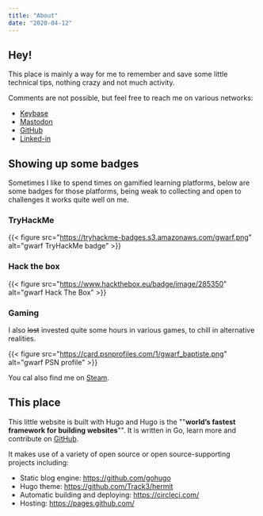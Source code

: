 ```yaml
---
title: "About"
date: "2020-04-12"
---
```


## Hey!

This place is mainly a way for me to remember and save some little technical
tips, nothing crazy and not much activity.

Comments are not possible, but feel free to reach me on various networks:

- [Keybase](https://keybase.io/gwarf)
- [Mastodon](https://framapiaf.org/@gwarf)
- [GitHub](https://github.com/gwarf)
- [Linked-in](https://linkedin.com/in/baptistegrenier)

## Showing up some badges

Sometimes I like to spend times on gamified learning platforms, below are some
badges for those platforms, being weak to collecting and open to challenges it
works quite well on me.

### TryHackMe

{{< figure src="https://tryhackme-badges.s3.amazonaws.com/gwarf.png" alt="gwarf TryHackMe badge" >}}

### Hack the box

{{< figure src="https://www.hackthebox.eu/badge/image/285350" alt="gwarf Hack The Box" >}}


### Gaming

I also ~~lost~~ invested quite some hours in various games, to chill in alternative realities.

{{< figure src="https://card.psnprofiles.com/1/gwarf_baptiste.png" alt="gwarf PSN profile" >}}

You cal also find me on [Steam](https://steamcommunity.com/id/frawg12/).

## This place

This little website is built with Hugo and Hugo is the ""**world’s fastest
framework for building websites**"". It is written in Go, learn more and
contribute on [GitHub](https://github.com/gohugoio).

It makes use of a variety of open source or open source-supporting projects including:

- Static blog engine: https://github.com/gohugo
- Hugo theme: https://github.com/Track3/hermit
- Automatic building and deploying: https://circleci.com/
- Hosting: https://pages.github.com/
